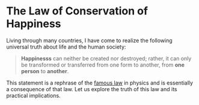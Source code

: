 The Law of Conservation of Happiness
====================================

Living through many countries, I have come to realize the following universal truth about life and the human society:

> **Happinesss** can neither be created nor destroyed; rather, it can only be transformed or transferred from one form to another, from **one person** to **another**.

This statement is a rephrase of the [famous law](https://en.wikipedia.org/wiki/Conservation_of_energy) in physics and is essentially a consequence of that law. Let us explore the truth of this law and its practical implications.
